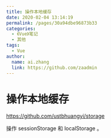 ```yaml
---
title: 操作本地缓存
date: 2020-02-04 13:14:19
permalink: /pages/30a94dbe96873b33
categories:
  - 《Vue》笔记
  - 其他
tags:
  - Vue
author:
  name: ai.zhang
  link: https://github.com/zaadmin
---
```

# 操作本地缓存

<https://github.com/ustbhuangyi/storage>

操作 sessionStorage 和 localStorage 。
